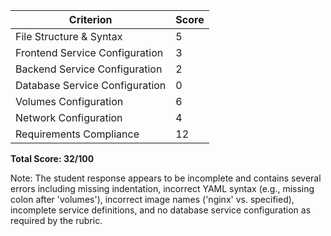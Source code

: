 | Criterion                      | Score |
| ------------------------------ | ----- |
| File Structure & Syntax        | 5     |
| Frontend Service Configuration | 3     |
| Backend Service Configuration  | 2     |
| Database Service Configuration | 0     |
| Volumes Configuration          | 6     |
| Network Configuration          | 4     |
| Requirements Compliance        | 12    |

**Total Score: 32/100**

Note: The student response appears to be incomplete and contains several errors including missing indentation, incorrect YAML syntax (e.g., missing colon after 'volumes'), incorrect image names ('nginx' vs. specified), incomplete service definitions, and no database service configuration as required by the rubric.